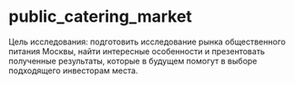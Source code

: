 # public_catering_market
Цель исследования: подготовить исследование рынка общественного питания Москвы, найти интересные особенности и презентовать полученные результаты, которые в будущем помогут в выборе подходящего инвесторам места.
